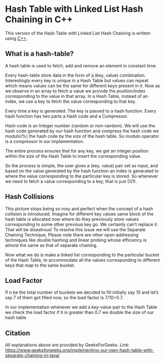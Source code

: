 # Hash Table with Linked List Hash Chaining in C++

This version of the Hash Table with Linked List Hash Chaining is written using [C++](https://www.cplusplus.com/).

## What is a hash-table?

A hash table is used to fetch, add and remove an element in constant time.

Every hash-table store data in the form of a (key, value) combination. Interestingly every key is unique in a Hash Table but values can repeat which means values can be the same for different keys present in it. Now as we observe in an array to fetch a value we provide the position/index corresponding to the value in that array. In a Hash Table, instead of an index, we use a key to fetch the value corresponding to that key.

Every time a key is generated. The key is passed to a hash function. Every hash function has two parts a Hash code and a Compressor. 

Hash code is an Integer number (random or non-random). We will use the hash code generated by our hash function and compress the hash code we modulo(%) the hash code by the size of the hash table. So modulo operator is a compressor in our implementation.

The entire process ensures that for any key, we get an integer position within the size of the Hash Table to insert the corresponding value.

So the process is simple, the user gives a (key, value) pair set as input, and based on the value generated by the hash function an index is generated to where the value corresponding to the particular key is stored. So whenever we need to fetch a value corresponding to a key, that is just O(1).

## Hash Collisions

This picture stops being so rosy and perfect when the concept of a hash collision is introduced. Imagine for different key values same block of the hash table is allocated now where do they previously store values corresponding to some other previous key go. We certainly can’t replace it. That will be disastrous! To resolve this issue we will use the Separate Chaining Technique, Please note there are other open addressing techniques like double hashing and linear probing whose efficiency is almost the same as that of separate chaining.

Now what we do is make a linked list corresponding to the particular bucket of the Hash Table, to accommodate all the values corresponding to different keys that map to the same bucket. 


## Load Factor

If n be the total number of buckets we decided to fill initially say 10 and let’s say 7 of them got filled now, so the load factor is 7/10=0.7. 

In our implementation whenever we add a key-value pair to the Hash Table we check the load factor if it is greater than 0.7 we double the size of our hash table.


## Citation

All explanations above are provided by GeeksForGeeks. 
Link: https://www.geeksforgeeks.org/implementing-our-own-hash-table-with-separate-chaining-in-java/
